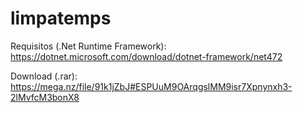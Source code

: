 # limpatemps

Requisitos (.Net Runtime Framework): https://dotnet.microsoft.com/download/dotnet-framework/net472

Download (.rar): https://mega.nz/file/91k1jZbJ#ESPUuM9OArqgslMM9isr7Xpnynxh3-2lMvfcM3bonX8
